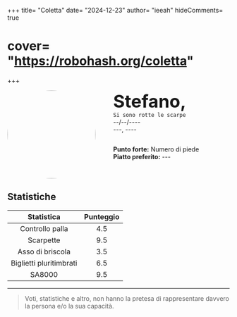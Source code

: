 +++
title= "Coletta"
date= "2024-12-23"
author= "ieeah"
hideComments= true
# cover= "https://robohash.org/coletta"
+++

<div class="player-header" style="display: flex;">
  <div class="player-avatar" style="margin-inline-end: 40px;">
    <img src="https://robohash.org/coletta" width="200px" height="200px" style="border-radius: 50%; aspect-ratio: 1; border: 15px solid #var(--accent)" />
  </div>
  <div class="player-info">
    <p class="player-name" style="margin-block: 0; font-size: 2.5rem; font-weight: bold; display: inline-block;" id="player-name">Stefano,</p>
    <code style="display: inline-block;">Si sono rotte le scarpe</code>
    <p class="player-age" style="margin-block: 0;">--/--/----</p>
    <p class="player-office" style="margin-block: 0;">---, ----</p>
    <div class="player-specials" style="margin-block: 1.75rem 0;">
      <p class="player-office" style="margin-block: 0;">
        <span style="font-weight: bold">Punto forte:</span>
        <span style="">Numero di piede</span>
      </p>
      <p class="player-office" style="margin-block: 0;">
        <span style="font-weight: bold">Piatto preferito:</span>
        <span style="">---</span>
      </p>
    </div>
  </div>
</div>

## Statistiche

| Statistica | Punteggio |
| :---: | :---: |
| Controllo palla | 4.5 |
| Scarpette | 9.5 |
| Asso di briscola | 3.5 |
| Biglietti pluritimbrati | 6.5 |
| SA8000 | 9.5 |

---

> Voti, statistiche e altro, non hanno la pretesa di rappresentare davvero la persona e/o la sua capacità.
